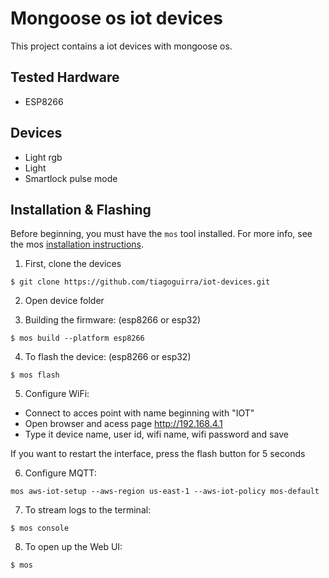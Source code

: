 # Mongoose os iot devices

This project contains a iot devices with mongoose os.

## Tested Hardware

- ESP8266

## Devices

- Light rgb
- Light
- Smartlock pulse mode

## Installation & Flashing

Before beginning, you must have the `mos` tool installed. For more info, see the mos [installation instructions](https://mongoose-os.com/docs/quickstart/setup.html).

1. First, clone the devices

```
$ git clone https://github.com/tiagoguirra/iot-devices.git
```

2. Open device folder

3. Building the firmware: (esp8266 or esp32)

```
$ mos build --platform esp8266
```

4. To flash the device: (esp8266 or esp32)

```
$ mos flash
```

5. Configure WiFi:

- Connect to acces point with name beginning with "IOT"
- Open browser and acess page http://192.168.4.1
- Type it device name, user id, wifi name, wifi password and save

If you want to restart the interface, press the flash button for 5 seconds

6. Configure MQTT:

```
mos aws-iot-setup --aws-region us-east-1 --aws-iot-policy mos-default
```

7. To stream logs to the terminal:

```
$ mos console
```

8. To open up the Web UI:

```
$ mos
```
